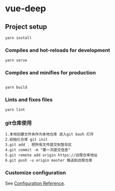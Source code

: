<!--
 * @Description: 
 * @Author: m.justin.yang@lookout.com
 * @Date: 2021-06-16 09:21:04
 * @LastEditors: m.justin.yang@lookout.com
 * @LastEditTime: 2021-06-22 10:52:56
 * @FilePath: \vue-deep\README.md
-->
# vue-deep

## Project setup
```
yarn install
```

### Compiles and hot-reloads for development
```
yarn serve
```

### Compiles and minifies for production
```

yarn build
```

### Lints and fixes files
```
yarn lint
```


### git仓库使用
```
1.本地创建文件夹作为本地仓库 进入git bash 打开
2.初始化仓库 git init
3.git add . 把所有文件提交到暂存区
4.git commit -m "第一次提交信息"
5.git remote add origin https://远程仓库地址
6.git push -u origin master 推送到远程仓库
```

### Customize configuration
See [Configuration Reference](https://cli.vuejs.org/config/).
